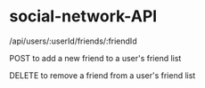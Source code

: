 # social-network-API

/api/users/:userId/friends/:friendId

POST to add a new friend to a user's friend list

DELETE to remove a friend from a user's friend list

